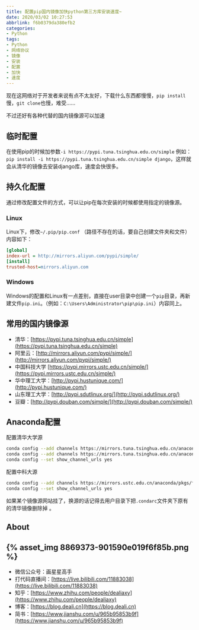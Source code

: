 ```yaml
---
title: 配置pip国内镜像加快python第三方库安装速度~
date: 2020/03/02 10:27:53
abbrlink: f6b0379da380efb2
categories:
- Python
tags:
- Python
- 网络协议
- 镜像
- 安装
- 配置
- 加快
- 速度
---
```

现在这网络对于开发者来说有点不太友好，下载什么东西都慢慢，`pip install`慢，`git clone`也慢，难受……

不过还好有各种代替的国内镜像源可以加速

## 临时配置

在使用pip的时候加参数`-i https://pypi.tuna.tsinghua.edu.cn/simple`
例如：`pip install -i https://pypi.tuna.tsinghua.edu.cn/simple django`，这样就会从清华的镜像去安装django库，速度会快很多。

## 持久化配置

通过修改配置文件的方式，可以让pip在每次安装的时候都使用指定的镜像源。

### Linux
Linux下，修改`~/.pip/pip.conf` （路径不存在的话，要自己创建文件夹和文件）
内容如下：

```ini
[global]
index-url = http://mirrors.aliyun.com/pypi/simple/
[install]
trusted-host=mirrors.aliyun.com
```

### Windows
Windows的配置和Linux有一点差别，直接在user目录中创建一个`pip`目录，再新建文件`pip.ini`。（例如：`C:\Users\Administrator\pip\pip.ini`）内容同上。

## 常用的国内镜像源
- 清华：[https://pypi.tuna.tsinghua.edu.cn/simple](https://pypi.tuna.tsinghua.edu.cn/simple)
- 阿里云：[http://mirrors.aliyun.com/pypi/simple/](http://mirrors.aliyun.com/pypi/simple/)
- 中国科技大学 [https://pypi.mirrors.ustc.edu.cn/simple/](https://pypi.mirrors.ustc.edu.cn/simple/)
- 华中理工大学：[http://pypi.hustunique.com/](http://pypi.hustunique.com/)
- 山东理工大学：[http://pypi.sdutlinux.org/](http://pypi.sdutlinux.org/)
- 豆瓣：[http://pypi.douban.com/simple/](http://pypi.douban.com/simple/)

## Anaconda配置

配置清华大学源
```bash
conda config --add channels https://mirrors.tuna.tsinghua.edu.cn/anaconda/pkgs/free/
conda config --add channels https://mirrors.tuna.tsinghua.edu.cn/anaconda/pkgs/main/
conda config --set show_channel_urls yes
```

配置中科大源
```bash
conda config --add channels https://mirrors.ustc.edu.cn/anaconda/pkgs/free/  
conda config --set show_channel_urls yes
```

如果某个镜像源网站挂了，换源的话记得去用户目录下把`.condarc`文件夹下原有的清华镜像删除掉 。


## About
{% asset_img 8869373-901590e019f6f85b.png %}
---------------
- 微信公众号：画星星高手
- 打代码直播间：[https://live.bilibili.com/11883038](https://live.bilibili.com/11883038)
- 知乎：[https://www.zhihu.com/people/dealiaxy](https://www.zhihu.com/people/dealiaxy)
- 博客：[https://blog.deali.cn](https://blog.deali.cn)
- 简书：[https://www.jianshu.com/u/965b95853b9f](https://www.jianshu.com/u/965b95853b9f)
